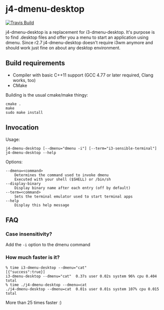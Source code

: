 # j4-dmenu-desktop

[![Travis Build](https://api.travis-ci.org/enkore/j4-dmenu-desktop.png)](https://travis-ci.org/enkore/j4-dmenu-desktop/)

j4-dmenu-desktop is a replacement for i3-dmenu-desktop. It's purpose
is to find .desktop files and offer you a menu to start an application
using dmenu. Since r2.7 j4-dmenu-desktop doesn't require i3wm anymore
and should work just fine on about any desktop environment.

## Build requirements

* Compiler with basic C++11 support (GCC 4.77 or later required, Clang works, too)
* CMake

Building is the usual cmake/make thingy:

    cmake .
    make
    sudo make install

## Invocation

Usage:

    j4-dmenu-desktop [--dmenu="dmenu -i"] [--term="i3-sensible-terminal"]
    j4-dmenu-desktop --help

Options:

    --dmenu=<command>
        Determines the command used to invoke dmenu
        Executed with your shell ($SHELL) or /bin/sh
    --display-binary
        Display binary name after each entry (off by default)
    --term=<command>
        Sets the terminal emulator used to start terminal apps
    --help
        Display this help message


## FAQ

### Case insensitivity?

Add the `-i` option to the dmenu command

### How much faster is it?

    % time i3-dmenu-desktop --dmenu="cat"
    [{"success":true}]
    i3-dmenu-desktop --dmenu="cat"  0.37s user 0.02s system 96% cpu 0.404 total
    % time ./j4-dmenu-desktop --dmenu=cat
    ./j4-dmenu-desktop --dmenu=cat  0.01s user 0.01s system 107% cpu 0.015 total


More than 25 times faster :)

